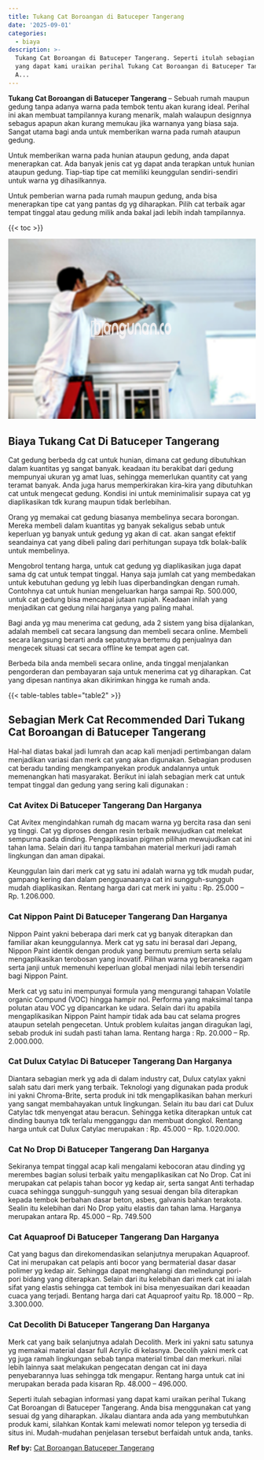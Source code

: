 ```yaml
---
title: Tukang Cat Boroangan di Batuceper Tangerang
date: '2025-09-01'
categories:
  - biaya
description: >-
  Tukang Cat Boroangan di Batuceper Tangerang. Seperti itulah sebagian informasi
  yang dapat kami uraikan perihal Tukang Cat Boroangan di Batuceper Tangerang.
  A...
---
```


**Tukang Cat Boroangan di Batuceper Tangerang** – Sebuah rumah maupun gedung tanpa adanya warna pada tembok tentu akan kurang ideal. Perihal ini akan membuat tampilannya kurang menarik, malah walaupun designnya sebagus apapun akan kurang memukau jika warnanya yang biasa saja. Sangat utama bagi anda untuk memberikan warna pada rumah ataupun gedung.

Untuk memberikan warna pada hunian ataupun gedung, anda dapat menerapkan cat. Ada banyak jenis cat yg dapat anda terapkan untuk hunian ataupun gedung. Tiap-tiap tipe cat memiliki keunggulan sendiri-sendiri untuk warna yg dihasilkannya.

Untuk pemberian warna pada rumah maupun gedung, anda bisa menerapkan tipe cat yang pantas dg yg diharapkan. Pilih cat terbaik agar tempat tinggal atau gedung milik anda bakal jadi lebih indah tampilannya.

{{< toc >}}

![Tukang Cat Boroangan di Batuceper Tangerang](/images/jasa-cat-murah17.png)

## Biaya Tukang Cat Di Batuceper Tangerang

Cat gedung berbeda dg cat untuk hunian, dimana cat gedung dibutuhkan dalam kuantitas yg sangat banyak. keadaan itu berakibat dari gedung mempunyai ukuran yg amat luas, sehingga memerlukan quantity cat yang teramat banyak. Anda juga harus memperkirakan kira-kira yang dibutuhkan cat untuk mengecat gedung. Kondisi ini untuk meminimalisir supaya cat yg diaplikasikan tdk kurang maupun tidak berlebihan.

Orang yg memakai cat gedung biasanya membelinya secara borongan. Mereka membeli dalam kuantitas yg banyak sekaligus sebab untuk keperluan yg banyak untuk gedung yg akan di cat. akan sangat efektif seandainya cat yang dibeli paling dari perhitungan supaya tdk bolak-balik untuk membelinya.

Mengobrol tentang harga, untuk cat gedung yg diaplikasikan juga dapat sama dg cat untuk tempat tinggal. Hanya saja jumlah cat yang membedakan untuk kebutuhan gedung yg lebih luas diperbandingkan dengan rumah. Contohnya cat untuk hunian mengeluarkan harga sampai Rp. 500.000, untuk cat gedung bisa mencapai jutaan rupiah. Keadaan inilah yang menjadikan cat gedung nilai harganya yang paling mahal.

Bagi anda yg mau menerima cat gedung, ada 2 sistem yang bisa dijalankan, adalah membeli cat secara langsung dan membeli secara online. Membeli secara langsung berarti anda sepatutnya bertemu dg penjualnya dan mengecek situasi cat secara offline ke tempat agen cat.

Berbeda bila anda membeli secara online, anda tinggal menjalankan pengorderan dan pembayaran saja untuk menerima cat yg diharapkan. Cat yang dipesan nantinya akan dikirimkan hingga ke rumah anda.

{{< table-tables table="table2" >}}

## Sebagian Merk Cat Recommended Dari Tukang Cat Boroangan di Batuceper Tangerang

Hal-hal diatas bakal jadi lumrah dan acap kali menjadi pertimbangan dalam menjadikan variasi dan merk cat yang akan digunakan. Sebagian produsen cat beradu tanding mengkampanyekan produk andalannya untuk memenangkan hati masyarakat. Berikut ini ialah sebagian merk cat untuk tempat tinggal dan gedung yang sering kali digunakan :

### Cat Avitex Di Batuceper Tangerang Dan Harganya

Cat Avitex mengindahkan rumah dg macam warna yg bercita rasa dan seni yg tinggi. Cat yg diproses dengan resin terbaik mewujudkan cat melekat sempurna pada dinding. Pengaplikasian pigmen pilihan mewujudkan cat ini tahan lama. Selain dari itu tanpa tambahan material merkuri jadi ramah lingkungan dan aman dipakai.

Keunggulan lain dari merk cat yg satu ini adalah warna yg tdk mudah pudar, gampang kering dan dalam pengguanaanya cat ini sungguh-sungguh mudah diaplikasikan. Rentang harga dari cat merk ini yaitu : Rp. 25.000 – Rp. 1.206.000.

### Cat Nippon Paint Di Batuceper Tangerang Dan Harganya

Nippon Paint yakni beberapa dari merk cat yg banyak diterapkan dan familiar akan keunggulannya. Merk cat yg satu ini berasal dari Jepang, Nippon Paint identik dengan produk yang bermutu premium serta selalu mengaplikasikan terobosan yang inovatif. Pilihan warna yg beraneka ragam serta janji untuk memenuhi keperluan global menjadi nilai lebih tersendiri bagi Nippon Paint.

Merk cat yg satu ini mempunyai formula yang mengurangi tahapan Volatile organic Compund (VOC) hingga hampir nol. Performa yang maksimal tanpa polutan atau VOC yg dipancarkan ke udara. Selain dari itu apabila mengaplikasikan Nippon Paint hampir tidak ada bau cat selama progres ataupun setelah pengecetan. Untuk problem kulaitas jangan diragukan lagi, sebab produk ini sudah pasti tahan lama. Rentang harga : Rp. 20.000 – Rp. 2.000.000.

### Cat Dulux Catylac Di Batuceper Tangerang Dan Harganya

Diantara sebagian merk yg ada di dalam industry cat, Dulux catylax yakni salah satu dari merk yang terbaik. Teknologi yang digunakan pada produk ini yakni Chroma-Brite, serta produk ini tdk mengaplikasikan bahan merkuri yang sangat membahayakan untuk lingkungan. Selain itu bau dari cat Dulux Catylac tdk menyengat atau beracun. Sehingga ketika diterapkan untuk cat dinding baunya tdk terlalu mengganggu dan membuat dongkol. Rentang harga untuk cat Dulux Catylac merupakan : Rp. 45.000 – Rp. 1.020.000.

### Cat No Drop Di Batuceper Tangerang Dan Harganya

Sekiranya tempat tinggal acap kali mengalami kebocoran atau dinding yg merembes bagian solusi terbaik yaitu mengaplikasikan cat No Drop. Cat ini merupakan cat pelapis tahan bocor yg kedap air, serta sangat Anti terhadap cuaca sehingga sungguh-sungguh yang sesuai dengan bila diterapkan kepada tembok berbahan dasar beton, asbes, galvanis bahkan terakota. Sealin itu kelebihan dari No Drop yaitu elastis dan tahan lama. Harganya merupakan antara Rp. 45.000 – Rp. 749.500

### Cat Aquaproof Di Batuceper Tangerang Dan Harganya

Cat yang bagus dan direkomendasikan selanjutnya merupakan Aquaproof. Cat ini merupakan cat pelapis anti bocor yang bermaterial dasar dasar polimer yg kedap air. Sehingga dapat menghalangi dan melindungi pori- pori bidang yang diterapkan. Selain dari itu kelebihan dari merk cat ini ialah sifat yang elastis sehingga cat tembok ini bisa menyesuaikan dari keaadan cuaca yang terjadi. Bentang harga dari cat Aquaproof yaitu Rp. 18.000 – Rp. 3.300.000.

### Cat Decolith Di Batuceper Tangerang Dan Harganya

Merk cat yang baik selanjutnya adalah Decolith. Merk ini yakni satu satunya yg memakai material dasar full Acrylic di kelasnya. Decolih yakni merk cat yg juga ramah lingkungan sebab tanpa material timbal dan merkuri. nilai lebih lainnya saat melakukan pengecatan dengan cat ini daya penyebarannya luas sehingga tdk mengapur. Rentang harga untuk cat ini merupakan berada pada kisaran Rp. 48.000 – 496.000.

Seperti itulah sebagian informasi yang dapat kami uraikan perihal Tukang Cat Boroangan di Batuceper Tangerang. Anda bisa menggunakan cat yang sesuai dg yang diharapkan. Jikalau diantara anda ada yang membutuhkan produk kami, silahkan Kontak kami melewati nomor telepon yg tersedia di situs ini. Mudah-mudahan penjelasan tersebut berfaidah untuk anda, tanks.

**Ref by:** [Cat Boroangan Batuceper Tangerang](https://id.wikipedia.org/wiki/Cat)
